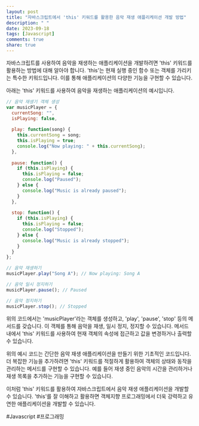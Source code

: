 ```yaml
---
layout: post
title: "자바스크립트에서 'this' 키워드를 활용한 음악 재생 애플리케이션 개발 방법"
description: " "
date: 2023-09-18
tags: [Javascript]
comments: true
share: true
---
```


자바스크립트를 사용하여 음악을 재생하는 애플리케이션을 개발하려면 'this' 키워드를 활용하는 방법에 대해 알아야 합니다. 'this'는 현재 실행 중인 함수 또는 객체를 가리키는 특수한 키워드입니다. 이를 통해 애플리케이션의 다양한 기능을 구현할 수 있습니다.

아래는 'this' 키워드를 사용하여 음악을 재생하는 애플리케이션의 예시입니다.

```javascript
// 음악 재생기 객체 생성
var musicPlayer = {
  currentSong: "",
  isPlaying: false,
  
  play: function(song) {
    this.currentSong = song;
    this.isPlaying = true;
    console.log("Now playing: " + this.currentSong);
  },
  
  pause: function() {
    if (this.isPlaying) {
      this.isPlaying = false;
      console.log("Paused");
    } else {
      console.log("Music is already paused");
    }
  },
  
  stop: function() {
    if (this.isPlaying) {
      this.isPlaying = false;
      console.log("Stopped");
    } else {
      console.log("Music is already stopped");
    }
  }
};

// 음악 재생하기
musicPlayer.play("Song A"); // Now playing: Song A

// 음악 일시 정지하기
musicPlayer.pause(); // Paused

// 음악 정지하기
musicPlayer.stop(); // Stopped
```

위의 코드에서는 'musicPlayer'라는 객체를 생성하고, 'play', 'pause', 'stop' 등의 메서드를 갖습니다. 이 객체를 통해 음악을 재생, 일시 정지, 정지할 수 있습니다. 메서드 내에서 'this' 키워드를 사용하여 현재 객체의 속성에 접근하고 값을 변경하거나 출력할 수 있습니다.

위의 예시 코드는 간단한 음악 재생 애플리케이션을 만들기 위한 기초적인 코드입니다. 더 복잡한 기능을 추가하려면 'this' 키워드를 적절하게 활용하여 객체의 상태와 동작을 관리하는 메서드를 구현할 수 있습니다. 예를 들어 재생 중인 음악의 시간을 관리하거나 재생 목록을 추가하는 기능을 구현할 수 있습니다.

이처럼 'this' 키워드를 활용하여 자바스크립트에서 음악 재생 애플리케이션을 개발할 수 있습니다. 'this'를 잘 이해하고 활용하면 객체지향 프로그래밍에서 더욱 강력하고 유연한 애플리케이션을 개발할 수 있습니다.

#Javascript #프로그래밍